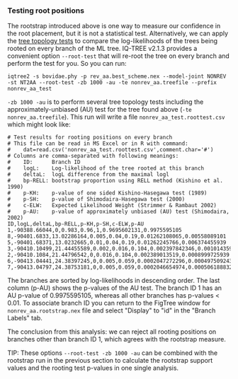 

### Testing root positions

The rootstrap introduced above is one way to measure our confidence in the root placement, but it is not a 
statistical test. Alternatively, we can apply the [tree topology tests](Advanced-Tutorial#tree-topology-tests) to compare the log-likelihoods of the trees being rooted
on every branch of the ML tree. IQ-TREE v2.1.3 provides a convenient option `--root-test`
that will re-root the tree on every branch and perform the test for you. So you can run:

	iqtree2 -s bovidae.phy -p rev_aa.best_scheme.nex --model-joint NONREV -st NT2AA --root-test -zb 1000 -au -te nonrev_aa.treefile --prefix nonrev_aa_test

`-zb 1000 -au` is to perform several tree topology tests including the approximately-unbiased (AU) test for the tree found above (`-te nonrev_aa.treefile`). This run will
write a file `nonrev_aa_test.roottest.csv` which might look like:

	# Test results for rooting positions on every branch
	# This file can be read in MS Excel or in R with command:
	#    dat=read.csv('nonrev_aa_test.roottest.csv',comment.char='#')
	# Columns are comma-separated with following meanings:
	#    ID:      Branch ID
	#    logL:    Log-likelihood of the tree rooted at this branch
	#    deltaL:  logL difference from the maximal logl
	#    bp-RELL: bootstrap proportion using RELL method (Kishino et al. 1990)
	#    p-KH:    p-value of one sided Kishino-Hasegawa test (1989)
	#    p-SH:    p-value of Shimodaira-Hasegawa test (2000)
	#    c-ELW:   Expected Likelihood Weight (Strimmer & Rambaut 2002)
	#    p-AU:    p-value of approximately unbiased (AU) test (Shimodaira, 2002)
	ID,logL,deltaL,bp-RELL,p-KH,p-SH,c-ELW,p-AU
	1,-90388.66044,0,0.983,0.96,1,0.9695602131,0.9975595105
	8,-90401.6833,13.02286164,0.005,0.04,0.19,0.01262108065,0.00558089101
	5,-90401.68371,13.0232665,0.01,0.04,0.19,0.01262245766,0.006374455939
	3,-90410.10499,21.44455589,0.002,0.016,0.104,0.002397842346,0.001014359781
	2,-90410.1084,21.44796542,0,0.016,0.104,0.002389013519,0.0008999725939
	6,-90413.04441,24.38397245,0,0.005,0.059,0.0002047272296,0.0004975092439
	7,-90413.04797,24.38753181,0,0.005,0.059,0.0002046654974,0.0005061888325

The branches are sorted by log-likelihoods in descending order. The last column (p-AU)
shows the p-values of the AU test. The branch ID 1 has an AU p-value of 0.9975595105,
whereas all other branches has p-values < 0.01. To associate branch ID you can return to the FigTree window for `nonrev_aa.rootstrap.nex` file and select "Display" to "id" in the "Branch Labels" tab. 

The conclusion from this analysis: we can reject all rooting positions on branches
other than branch ID 1, which agrees with the rootstrap measure.


TIP: These options `--root-test -zb 1000 -au` can be combined with the rootstrap run 
in the previous section to calculate the rootstrap support values and the rooting test p-values in one single analysis.


[Naser-Khdour et al., 2021]: https://doi.org/10.1101/2020.07.31.230144
[Wu et al., 2018]: https://doi.org/10.1016/j.dib.2018.04.094